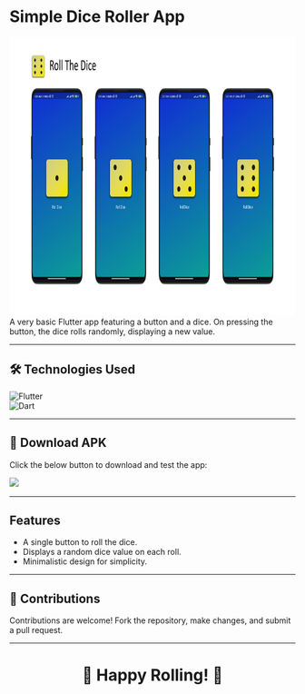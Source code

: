 # Simple Dice Roller App
<img height="490px" src="assets/images/Roll-The-Dice.png">
A very basic Flutter app featuring a button and a dice. On pressing the button, the dice rolls randomly, displaying a new value.

---

## 🛠️ Technologies Used

![Flutter](https://img.shields.io/badge/Flutter-02569B?logo=flutter&logoColor=white&style=flat)  
![Dart](https://img.shields.io/badge/Dart-0175C2?logo=dart&logoColor=white&style=flat)

---

## 📱 Download APK  
Click the below button to download and test the app:

<a href="https://drive.google.com/file/d/17sBA_8VEwahIitadQBzPSA78JwhXAViA/view?usp=drive_link"><img src="https://boostapk.com/wp-content/uploads/2020/08/fall-guys-android.png" width=200></a>

---

## Features

- A single button to roll the dice.  
- Displays a random dice value on each roll.  
- Minimalistic design for simplicity.  

---

## 🤝 Contributions

Contributions are welcome! Fork the repository, make changes, and submit a pull request.  

---

<div align="center">
  
# 🎉 Happy Rolling! 🎉  

</div>

